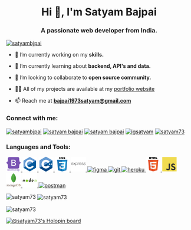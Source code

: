 <h1 align="center">Hi 👋, I'm Satyam Bajpai</h1>
<h3 align="center">A passionate web developer from India.</h3>

<p align="left"> <a href="https://twitter.com/satyamtweetss" target="blank"><img src="https://img.shields.io/twitter/follow/satyambjpai?logo=twitter&style=for-the-badge" alt="satyambjpai" /></a> </p>

- 🔭 I’m currently working on my **skills.**

- 🌱 I’m currently learning about **backend, API's and data.**

- 👯 I’m looking to collaborate to **open source community.**

- 👨‍💻 All of my projects are available at my [portfolio website](https://satyambajpai.herokuapp.com/)

- 📫 Reach me at **bajpai1973satyam@gmail.com**

<h3 align="left">Connect with me:</h3>
<p align="left">
<a href="https://twitter.com/satyamtweetss" target="blank"><img align="center" src="https://raw.githubusercontent.com/rahuldkjain/github-profile-readme-generator/master/src/images/icons/Social/twitter.svg" alt="satyambjpai" height="30" width="40" /></a>
<a href="https://linkedin.com/in/satyam-bajpai-49aa05204" target="blank"><img align="center" src="https://raw.githubusercontent.com/rahuldkjain/github-profile-readme-generator/master/src/images/icons/Social/linked-in-alt.svg" alt="satyam bajpai" height="30" width="40" /></a>
<a href="https://stackoverflow.com/users/18020659/satyam-bajpai" target="blank"><img align="center" src="https://raw.githubusercontent.com/rahuldkjain/github-profile-readme-generator/master/src/images/icons/Social/stack-overflow.svg" alt="satyam bajpai" height="30" width="40" /></a>
<a href="https://instagram.com/igsatyam" target="blank"><img align="center" src="https://raw.githubusercontent.com/rahuldkjain/github-profile-readme-generator/master/src/images/icons/Social/instagram.svg" alt="igsatyam" height="30" width="40" /></a>
<a href="https://auth.geeksforgeeks.org/user/satyam73" target="blank"><img align="center" src="https://raw.githubusercontent.com/rahuldkjain/github-profile-readme-generator/master/src/images/icons/Social/geeks-for-geeks.svg" alt="satyam73" height="30" width="40" /></a>
</p>

<h3 align="left">Languages and Tools:</h3>
<p align="left"> <a href="https://getbootstrap.com" target="_blank" rel="noreferrer"> <img src="https://raw.githubusercontent.com/devicons/devicon/master/icons/bootstrap/bootstrap-plain-wordmark.svg" alt="bootstrap" width="40" height="40"/> </a> <a href="https://www.cprogramming.com/" target="_blank" rel="noreferrer"> <img src="https://raw.githubusercontent.com/devicons/devicon/master/icons/c/c-original.svg" alt="c" width="40" height="40"/> </a> <a href="https://www.w3schools.com/cpp/" target="_blank" rel="noreferrer"> <img src="https://raw.githubusercontent.com/devicons/devicon/master/icons/cplusplus/cplusplus-original.svg" alt="cplusplus" width="40" height="40"/> </a> <a href="https://www.w3schools.com/css/" target="_blank" rel="noreferrer"> <img src="https://raw.githubusercontent.com/devicons/devicon/master/icons/css3/css3-original-wordmark.svg" alt="css3" width="40" height="40"/> </a> <a href="https://expressjs.com" target="_blank" rel="noreferrer"> <img src="https://raw.githubusercontent.com/devicons/devicon/master/icons/express/express-original-wordmark.svg" alt="express" width="40" height="40"/> </a> <a href="https://www.figma.com/" target="_blank" rel="noreferrer"> <img src="https://www.vectorlogo.zone/logos/figma/figma-icon.svg" alt="figma" width="40" height="40"/> </a> <a href="https://git-scm.com/" target="_blank" rel="noreferrer"> <img src="https://www.vectorlogo.zone/logos/git-scm/git-scm-icon.svg" alt="git" width="40" height="40"/> </a> <a href="https://heroku.com" target="_blank" rel="noreferrer"> <img src="https://www.vectorlogo.zone/logos/heroku/heroku-icon.svg" alt="heroku" width="40" height="40"/> </a> <a href="https://www.w3.org/html/" target="_blank" rel="noreferrer"> <img src="https://raw.githubusercontent.com/devicons/devicon/master/icons/html5/html5-original-wordmark.svg" alt="html5" width="40" height="40"/> </a> <a href="https://developer.mozilla.org/en-US/docs/Web/JavaScript" target="_blank" rel="noreferrer"> <img src="https://raw.githubusercontent.com/devicons/devicon/master/icons/javascript/javascript-original.svg" alt="javascript" width="40" height="40"/> </a> <a href="https://www.mongodb.com/" target="_blank" rel="noreferrer"> <img src="https://raw.githubusercontent.com/devicons/devicon/master/icons/mongodb/mongodb-original-wordmark.svg" alt="mongodb" width="40" height="40"/> </a> <a href="https://nodejs.org" target="_blank" rel="noreferrer"> <img src="https://raw.githubusercontent.com/devicons/devicon/master/icons/nodejs/nodejs-original-wordmark.svg" alt="nodejs" width="40" height="40"/> </a> <a href="https://postman.com" target="_blank" rel="noreferrer"> <img src="https://www.vectorlogo.zone/logos/getpostman/getpostman-icon.svg" alt="postman" width="40" height="40"/> </a> </p>

<p><img align="left" src="https://github-readme-stats.vercel.app/api/top-langs?username=satyam73&show_icons=true&locale=en&layout=compact" alt="satyam73" /></p>

<p>&nbsp;<img align="center" src="https://github-readme-stats.vercel.app/api?username=satyam73&show_icons=true&locale=en" alt="satyam73" /></p>

<p><img align="center" src="https://github-readme-streak-stats.herokuapp.com/?user=satyam73&" alt="satyam73" /></p>

[![@satyam73's Holopin board](https://holopin.me/satyam73)](https://holopin.io/@satyam73)



